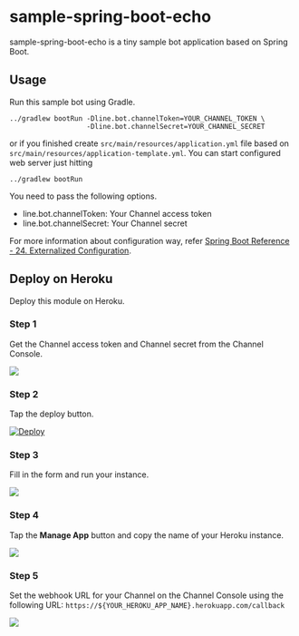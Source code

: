 # sample-spring-boot-echo

sample-spring-boot-echo is a tiny sample bot application based on Spring Boot.

## Usage

Run this sample bot using Gradle.

    ../gradlew bootRun -Dline.bot.channelToken=YOUR_CHANNEL_TOKEN \
                       -Dline.bot.channelSecret=YOUR_CHANNEL_SECRET

or if you finished create `src/main/resources/application.yml` file based on `src/main/resources/application-template.yml`. You can start configured web server just hitting

    ../gradlew bootRun

You need to pass the following options.

  * line.bot.channelToken: Your Channel access token
  * line.bot.channelSecret: Your Channel secret

For more information about configuration way, refer [Spring Boot Reference - 24. Externalized Configuration](https://docs.spring.io/spring-boot/docs/current/reference/html/boot-features-external-config.html).

## Deploy on Heroku

Deploy this module on Heroku.

### Step 1

Get the Channel access token and Channel secret from the Channel Console.

<img src="https://github.com/line/line-bot-sdk-java/blob/master/sample-spring-boot-echo/_assets/line-bot-configuration.png?raw=true">

### Step 2

Tap the deploy button.

[![Deploy](https://www.herokucdn.com/deploy/button.svg)](https://heroku.com/deploy?template=https://github.com/bimosektiw/line-bot-sdk-java)

### Step 3

Fill in the form and run your instance.

<img src="https://github.com/line/line-bot-sdk-java/blob/master/sample-spring-boot-echo/_assets/heroku.png?raw=true">

### Step 4

Tap the **Manage App** button and copy the name of your Heroku instance.

<img src="https://github.com/line/line-bot-sdk-java/blob/master/sample-spring-boot-echo/_assets/heroku-app-name.png?raw=true">

### Step 5

Set the webhook URL for your Channel on the Channel Console using the following URL:
`https://${YOUR_HEROKU_APP_NAME}.herokuapp.com/callback`

<img src="https://github.com/line/line-bot-sdk-java/blob/master/sample-spring-boot-echo/_assets/put-webhook-url.png?raw=true">
